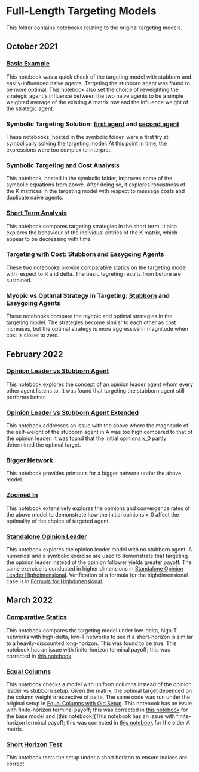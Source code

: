 # Full-Length Targeting Models

This folder contains notebooks relating to the original targeting models.

## October 2021

### [Basic Example](https://github.com/jbrightuniverse/strategic_influencer_of_naive_agents/blob/main/full_targeting/basic_example.pdf)
This notebook was a quick check of the targeting model with stubborn and easily-influenced naive agents. Targeting the stubborn agent was found to be more optimal. This notebook also set the choice of reweighting the strategic agent's influence between the two naive agents to be a simple weighted average of the existing A matrix row and the influence weight of the strategic agent.

### Symbolic Targeting Solution: [first agent](https://github.com/jbrightuniverse/strategic_influencer_of_naive_agents/blob/main/symbolic/symbolic_target_first.pdf) and [second agent](https://github.com/jbrightuniverse/strategic_influencer_of_naive_agents/blob/main/symbolic/symbolic_target_second.pdf)
These notebooks, hosted in the symbolic folder, were a first try at symbolically solving the targeting model. At this point in time, the expressions were too complex to interpret.

### [Symbolic Targeting and Cost Analysis](https://github.com/jbrightuniverse/strategic_influencer_of_naive_agents/blob/main/symbolic/symbolic_targeting_and_cost_analysis.pdf)
This notebook, hosted in the symbolic folder, improves some of the symbolic equations from above. After doing so, it explores robustness of the K matrices in the targeting model with respect to message costs and duplicate naive agents.

### [Short Term Analysis](https://github.com/jbrightuniverse/strategic_influencer_of_naive_agents/blob/main/full_targeting/short_term.pdf)
This notebook compares targeting strategies in the short term. It also explores the behaviour of the individual entries of the K matrix, which appear to be decreasing with time.

### Targeting with Cost: [Stubborn](https://github.com/jbrightuniverse/strategic_influencer_of_naive_agents/blob/main/full_targeting/targeting_with_cost_stubborn.html) and [Easygoing](https://github.com/jbrightuniverse/strategic_influencer_of_naive_agents/blob/main/full_targeting/targeting_with_cost_easygoing.html) Agents
These two notebooks provide comparative statics on the targeting model with respect to R and delta. The basic tagreting results from before are sustained.

### Myopic vs Optimal Strategy in Targeting: [Stubborn](https://github.com/jbrightuniverse/strategic_influencer_of_naive_agents/blob/main/full_targeting/targeting_myopic_vs_optimal_stubborn.html) and [Easygoing](https://github.com/jbrightuniverse/strategic_influencer_of_naive_agents/blob/main/full_targeting/targeting_myopic_vs_optimal_easygoing.html) Agents
These notebooks compare the myopic and optimal strategies in the targeting model. The strategies become similar to each other as cost increases, but the optimal strategy is more aggressive in magnitude when cost is closer to zero.

## February 2022

### [Opinion Leader vs Stubborn Agent](https://github.com/jbrightuniverse/strategic_influencer_of_naive_agents/blob/main/full_targeting/opinion_leader_vs_stubborn.html)
This notebook explores the concept of an opinion leader agent whom every other agent listens to. It was found that targeting the stubborn agent still performs better.

### [Opinion Leader vs Stubborn Agent Extended](https://github.com/jbrightuniverse/strategic_influencer_of_naive_agents/blob/main/full_targeting/opinion_leader_vs_stubborn_extended.html)
This notebook addresses an issue with the above where the magnitude of the self-weight of the stubborn agent in A was too high compared to that of the opinion leader. It was found that the initial opinions x_0 partly determined the optimal target.

### [Bigger Network](https://github.com/jbrightuniverse/strategic_influencer_of_naive_agents/blob/main/full_targeting/bigger_network.html)
This notebook provides printouts for a bigger network under the above model.

### [Zoomed In](https://github.com/jbrightuniverse/strategic_influencer_of_naive_agents/blob/main/full_targeting/zoomed_in.html)
This notebook extensively explores the opinions and convergence rates of the above model to demonstrate how the initial opinions x_0 affect the optimality of the choice of targeted agent.

### [Standalone Opinion Leader](https://github.com/jbrightuniverse/strategic_influencer_of_naive_agents/blob/main/full_targeting/standalone_opinion_leader.html)
This notebook explores the opinion leader model with no stubborn agent. A numerical and a symbolic exercise are used to demonstrate that targeting the opinion leader instead of the opinion follower yields greater payoff. The same exercise is conducted in higher dimensions in [Standalone Opinion Leader Highdimensional](https://github.com/jbrightuniverse/strategic_influencer_of_naive_agents/blob/main/full_targeting/standalone_opinion_leader_highdimensional.html). Verification of a formula for the highdimensional case is in [Formula for Highdimensional](https://github.com/jbrightuniverse/strategic_influencer_of_naive_agents/blob/main/full_targeting/formula_for_highdimensional.html).

## March 2022

### [Comparative Statics](https://github.com/jbrightuniverse/strategic_influencer_of_naive_agents/blob/main/full_targeting/targeting_comparative_statics.html)
This notebook compares the targeting model under low-delta, high-T networks with high-delta, low-T networks to see if a short-horizon is similar to a heavily-discounted long-horizon. This was found to be true.
This notebook has an issue with finite-horizon terminal payoff; this was corrected in [this notebook](https://github.com/jbrightuniverse/strategic_influencer_of_naive_agents/blob/main/full_targeting/revised_comparative_statics.html).

### [Equal Columns](https://github.com/jbrightuniverse/strategic_influencer_of_naive_agents/blob/main/full_targeting/targeting_equal_columns.html)
This notebook checks a model with uniform columns instead of the opinion leader vs stubborn setup. Given the matrix, the optimal target depended on the column weight irrespective of delta. The same code was run under the original setup in [Equal Columns with Old Setup](https://github.com/jbrightuniverse/strategic_influencer_of_naive_agents/blob/main/full_targeting/targeting_equal_columns_old_A.html).
This notebook has an issue with finite-horizon terminal payoff; this was corrected in [this notebook](https://github.com/jbrightuniverse/strategic_influencer_of_naive_agents/blob/main/full_targeting/revised_equal_columns.html) for the base model and [this notebook](This notebook has an issue with finite-horizon terminal payoff; this was corrected in [this notebook](https://github.com/jbrightuniverse/strategic_influencer_of_naive_agents/blob/main/full_targeting/revised_equal_columns_old_A.html) for the older A matrix.

### [Short Horizon Test](https://github.com/jbrightuniverse/strategic_influencer_of_naive_agents/blob/main/full_targeting/test_short_horizon.html)
This notebook tests the setup under a short horizon to ensure indices are correct.
